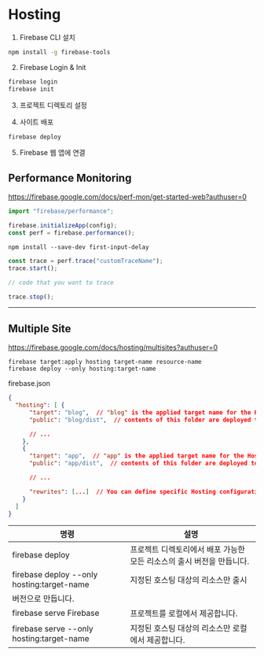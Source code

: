 # Hosting

1. Firebase CLI 설치

```bash
npm install -g firebase-tools
```

2. Firebase Login & Init

```bash
firebase login
firebase init
```

3. 프로젝트 디렉토리 설정

4. 사이트 배포

```bash
firebase deploy
```

5. Firebase 웹 앱에 연결

## Performance Monitoring

https://firebase.google.com/docs/perf-mon/get-started-web?authuser=0

```js
import "firebase/performance";

firebase.initializeApp(config);
const perf = firebase.performance();
```

```shell
npm install --save-dev first-input-delay
```

```js
const trace = perf.trace("customTraceName");
trace.start();

// code that you want to trace

trace.stop();
```

---

## Multiple Site

https://firebase.google.com/docs/hosting/multisites?authuser=0

```
firebase target:apply hosting target-name resource-name
firebase deploy --only hosting:target-name
```

firebase.json

```json
{
  "hosting": [ {
      "target": "blog",  // "blog" is the applied target name for the Hosting site "myapp-blog"
      "public": "blog/dist",  // contents of this folder are deployed to the site "myapp-blog"

      // ...
    },
    {
      "target": "app",  // "app" is the applied target name for the Hosting site "myapp-app"
      "public": "app/dist",  // contents of this folder are deployed to the site "myapp-app"

      // ...

      "rewrites": [...]  // You can define specific Hosting configurations for each site
    }
  ]
}
```

| 명령                                       | 설명                                                                  |
| ------------------------------------------ | --------------------------------------------------------------------- |
| firebase deploy                            | 프로젝트 디렉토리에서 배포 가능한 모든 리소스의 출시 버전을 만듭니다. |
| firebase deploy --only hosting:target-name | 지정된 호스팅 대상의 리소스만 출시                                    |
| 버전으로 만듭니다.                         |
| firebase serve Firebase                    | 프로젝트를 로컬에서 제공합니다.                                       |
| firebase serve --only hosting:target-name  | 지정된 호스팅 대상의 리소스만 로컬에서 제공합니다.                    |
